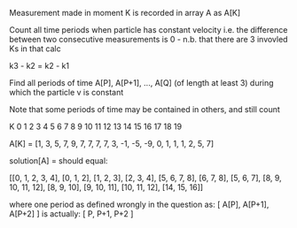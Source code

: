 Measurement made in moment K is recorded in array A as A[K]

Count all time periods when particle has constant velocity
i.e. the difference between two consecutive measurements is 0 - n.b. that there are 3 invovled Ks in that calc

k3 - k2 = k2 - k1

Find all periods of time
A[P], A[P+1], ..., A[Q]
(of length at least 3) during which the particle v is constant

Note that some periods of time may be contained in others, and still count

K 0 1 2 3 4 5 6 7 8 9 10 11 12 13 14 15 16 17 18 19

A[K] = [1, 3, 5, 7, 9, 7, 7, 7, 7, 3, -1, -5, -9, 0, 1, 1, 1, 2, 5, 7]

solution[A] = should equal:

[[0, 1, 2, 3, 4], [0, 1, 2], [1, 2, 3], [2, 3, 4], 
[5, 6, 7, 8], [6, 7, 8], [5, 6, 7], 
[8, 9, 10, 11, 12], [8, 9, 10], [9, 10, 11], [10, 11, 12],
[14, 15, 16]]

where one period as defined wrongly in the question as:
[ A[P], A[P+1], A[P+2] ]
is actually:
[ P, P+1, P+2 ]
